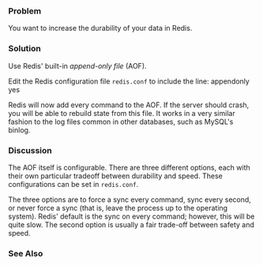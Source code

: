 ### Problem

You want to increase the durability of your data in Redis.

### Solution

Use Redis' built-in *append-only file* (AOF). 

Edit the Redis configuration file `redis.conf` to include the line:
	appendonly yes

Redis will now add every command to the AOF. If the server should crash, you will be able to 
rebuild state from this file. It works in a very similar fashion to the log files common in 
other databases, such as MySQL's binlog.

### Discussion

The AOF itself is configurable. There are three different options, each with their own particular
tradeoff between durability and speed. These configurations can be set in `redis.conf`.

The three options are to force a sync every command, sync every second, or never force a sync (that is, leave the process up to the operating system). Redis' default is the sync on every command; however, this will be quite slow. The second option is usually a fair trade-off between safety and speed.

### See Also


